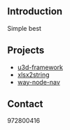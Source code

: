 ## Introduction

Simple best

## Projects

* [u3d-framework](https://github.com/hellowod/u3d-framework)
* [xlsx2string](https://github.com/hellowod/xlsx2string)
* [way-node-nav](https://github.com/hellowod/way-node-nav)

## Contact

972800416
